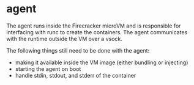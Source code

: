 # agent

The agent runs inside the Firecracker microVM and is responsible for interfacing
with runc to create the containers.  The agent communicates with the runtime
outside the VM over a vsock.

The following things still need to be done with the agent:

* making it available inside the VM image (either bundling or injecting)
* starting the agent on boot
* handle stdin, stdout, and stderr of the container